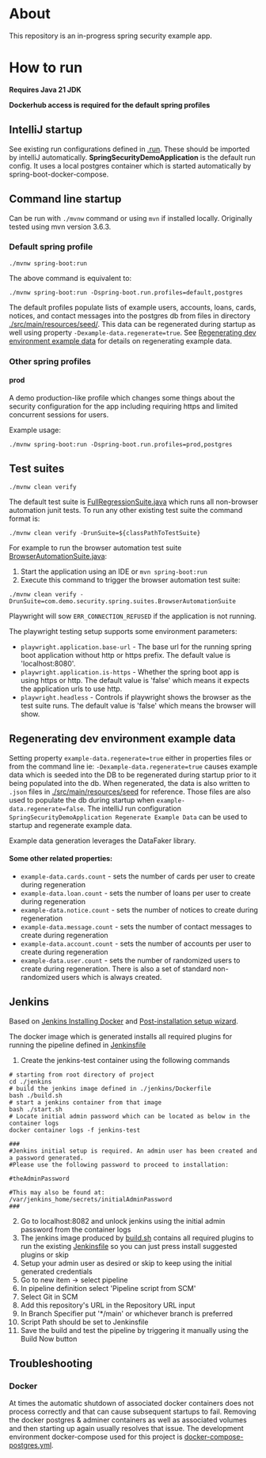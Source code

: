 # About

This repository is an in-progress spring security example app.

# How to run

**Requires Java 21 JDK**

**Dockerhub access is required for the default spring profiles**

## IntelliJ startup

See existing run configurations defined in [.run](.run). These should be imported by intelliJ automatically. **SpringSecurityDemoApplication** is the default run config. It uses a local postgres container which is started automatically by spring-boot-docker-compose.

## Command line startup

Can be run with `./mvnw` command or using `mvn` if installed locally. Originally tested using mvn version 3.6.3. 

### Default spring profile

`./mvnw spring-boot:run`

The above command is equivalent to:

`./mvnw spring-boot:run -Dspring-boot.run.profiles=default,postgres`

The default profiles populate lists of example users, accounts, loans, cards, notices, and contact messages into the postgres db from files in directory [./src/main/resources/seed/](./src/main/resources/seed/). This data can be regenerated during startup as well using property `-Dexample-data.regenerate=true`. See [Regenerating dev environment example data](#regenerating-dev-environment-example-data) for details on regenerating example data. 

### Other spring profiles

#### prod

A demo production-like profile which changes some things about the security configuration for the app including requiring https and limited concurrent sessions for users.

Example usage:

`./mvnw spring-boot:run -Dspring-boot.run.profiles=prod,postgres`

## Test suites

`./mvnw clean verify`

The default test suite is [FullRegressionSuite.java](./src/test/java/com/demo/security/spring/suites/FullRegressionSuite.java)
which runs all non-browser automation junit tests. To run any other existing test suite the command format is:

`./mvnw clean verify -DrunSuite=${classPathToTestSuite}`

For example to run the browser automation test suite [BrowserAutomationSuite.java](./src/test/java/com/demo/security/spring/suites/BrowserAutomationSuite.java):

1. Start the application using an IDE or `mvn spring-boot:run`
2. Execute this command to trigger the browser automation test suite:

`./mvnw clean verify -DrunSuite=com.demo.security.spring.suites.BrowserAutomationSuite`

Playwright will sow `ERR_CONNECTION_REFUSED` if the application is not running.

The playwright testing setup supports some environment parameters:

- `playwright.application.base-url` - The base url for the running spring boot application without http or https prefix. The default value is 'localhost:8080'. 
- `playwright.application.is-https` - Whether the spring boot app is using https or http. The default value is 'false' which means it expects the application urls to use http.
- `playwright.headless` - Controls if playwright shows the browser as the test suite runs. The default value is 'false' which means the browser will show.

## Regenerating dev environment example data

Setting property `example-data.regenerate=true` either in properties files or from the command line ie: `-Dexample-data.regenerate=true` causes example data which is seeded into the DB to be regenerated during startup prior to it being populated into the db.
When regenerated, the data is also written to `.json` files in [./src/main/resources/seed](./src/main/resources/seed) for reference. Those files are also used to populate the db during startup when `example-data.regenerate=false`.
The intelliJ run configuration `SpringSecurityDemoApplication Regenerate Example Data` can be used to startup and regenerate example data.

Example data generation leverages the DataFaker library.

#### Some other related properties:

- `example-data.cards.count` - sets the number of cards per user to create during regeneration
- `example-data.loan.count` - sets the number of loans per user to create during regeneration
- `example-data.notice.count` - sets the number of notices to create during regeneration
- `example-data.message.count` - sets the number of contact messages to create during regeneration
- `example-data.account.count` - sets the number of accounts per user to create during regeneration
- `example-data.user.count` - sets the number of randomized users to create during regeneration. There is also a set of standard non-randomized users which is always created.

## Jenkins

Based on [Jenkins Installing Docker](https://www.jenkins.io/doc/book/installing/docker/) and [Post-installation setup wizard](https://www.jenkins.io/doc/book/installing/docker/#setup-wizard).

The docker image which is generated installs all required plugins for running the pipeline defined in [Jenkinsfile](./Jenkinsfile)

1. Create the jenkins-test container using the following commands

```shell
# starting from root directory of project
cd ./jenkins
# build the jenkins image defined in ./jenkins/Dockerfile
bash ./build.sh
# start a jenkins container from that image
bash ./start.sh
# Locate initial admin password which can be located as below in the container logs
docker container logs -f jenkins-test

###
#Jenkins initial setup is required. An admin user has been created and a password generated.
#Please use the following password to proceed to installation:

#theAdminPassword

#This may also be found at: /var/jenkins_home/secrets/initialAdminPassword
###
```

2. Go to localhost:8082 and unlock jenkins using the initial admin password from the container logs
3. The jenkins image produced by [build.sh](./jenkins/build.sh) contains all required plugins to run the existing [Jenkinsfile](./Jenkinsfile) so you can just press install suggested plugins or skip
4. Setup your admin user as desired or skip to keep using the initial generated credentials
5. Go to new item -> select pipeline
6. In pipeline definition select 'Pipeline script from SCM'
7. Select Git in SCM
8. Add this repository's URL in the Repository URL input
9. In Branch Specifier put '*/main' or whichever branch is preferred
10. Script Path should be set to Jenkinsfile
11. Save the build and test the pipeline by triggering it manually using the Build Now button

## Troubleshooting

### Docker

At times the automatic shutdown of associated docker containers does not process correctly and that can cause subsequent startups to fail. Removing the docker postgres & adminer containers as well as associated volumes and then starting up again usually resolves that issue. The development environment docker-compose used for this project is [docker-compose-postgres.yml](./docker-compose-postgres.yml).  